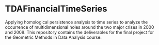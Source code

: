 # TDAFinancialTimeSeries
Applying homological persistence analysis to time series to analyze the occurrence of multidimensional holes around the two major crises in 2000 and 2008. This repository contains the deliverables for the final project for the Geometric Methods in Data Analysis course.
